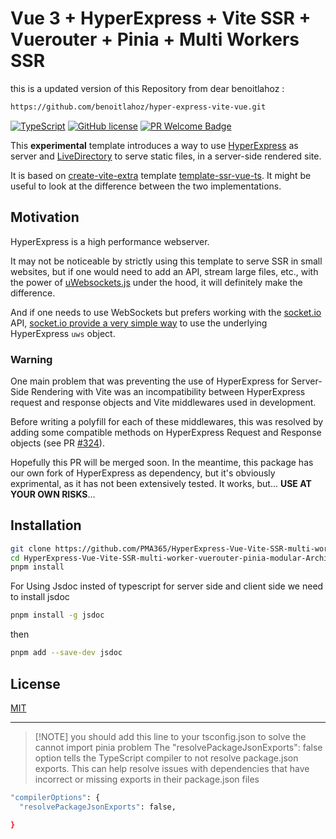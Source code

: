 # Vue 3 + HyperExpress + Vite SSR + Vuerouter + Pinia + Multi Workers SSR

this is a updated version of this Repository from dear benoitlahoz :

```sh
https://github.com/benoitlahoz/hyper-express-vite-vue.git
```

[![TypeScript](https://img.shields.io/badge/%3C%2F%3E-TypeScript-%230074c1.svg)](http://www.typescriptlang.org/) [![GitHub license](https://img.shields.io/github/license/Naereen/StrapDown.js.svg)](https://github.com/Naereen/StrapDown.js/blob/master/LICENSE) [![PR Welcome Badge](https://badgen.net/https/pr-welcome-badge.vercel.app/api/badge/sinchang/pr-welcome-badge)](https://github.com/benoitlahoz/hyper-express-vite-vue/issues?q=archived:false+is:issue+is:open+sort:updated-desc+label%3A%22help%20wanted%22%2C%22good%20first%20issue%22)

This **experimental** template introduces a way to use [HyperExpress](https://github.com/kartikk221/hyper-express) as server and [LiveDirectory](https://github.com/kartikk221/live-directory) to serve static files, in a server-side rendered site.

It is based on [create-vite-extra](https://github.com/bluwy/create-vite-extra/tree/master) template [template-ssr-vue-ts](https://github.com/bluwy/create-vite-extra/tree/master/template-ssr-vue-ts). It might be useful to look at the difference between the two implementations.

## Motivation

HyperExpress is a high performance webserver.

It may not be noticeable by strictly using this template to serve SSR in small websites, but if one would need to add an API, stream large files, etc., with the power of [uWebsockets.js](https://github.com/uNetworking/uWebSockets.js) under the hood, it will definitely make the difference.

And if one needs to use WebSockets but prefers working with the [socket.io](https://socket.io/) API, [socket.io provide a very simple way](https://socket.io/docs/v4/server-api/#serverattachappapp-options) to use the underlying HyperExpress `uws` object.

### Warning

One main problem that was preventing the use of HyperExpress for Server-Side Rendering with Vite was an incompatibility between HyperExpress request and response objects and Vite middlewares used in development.

Before writing a polyfill for each of these middlewares, this was resolved by adding some compatible methods on HyperExpress Request and Response objects (see PR [#324](https://github.com/kartikk221/hyper-express/pull/327#issue-2722812184)).

Hopefully this PR will be merged soon.
In the meantime, this package has our own fork of HyperExpress as dependency, but it's obviously exprimental, as it has not been extensively tested. It works, but... **USE AT YOUR OWN RISKS**...

## Installation

```sh
git clone https://github.com/PMA365/HyperExpress-Vue-Vite-SSR-multi-worker-vuerouter-pinia-modular-Architecture.git
cd HyperExpress-Vue-Vite-SSR-multi-worker-vuerouter-pinia-modular-Architecture
pnpm install
```

For Using Jsdoc insted of typescript for server side and client side
we need to install jsdoc

```sh
pnpm install -g jsdoc

```

then

```sh
pnpm add --save-dev jsdoc

```

## License

[MIT](./LICENSE)

---

> [!NOTE] you should add this line to your tsconfig.json
> to solve the cannot import pinia problem
> The "resolvePackageJsonExports": false option tells the TypeScript compiler to not resolve package.json exports.
> This can help resolve issues with dependencies that have incorrect or missing exports in their package.json files

```bash
"compilerOptions": {
  "resolvePackageJsonExports": false,

}
```
